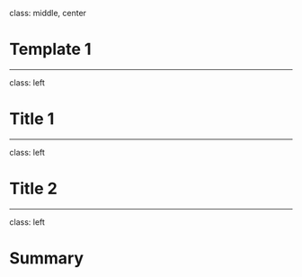 class: middle, center

# Template 1

---

class: left

# Title 1

---

class: left

# Title 2

---

class: left

# Summary
